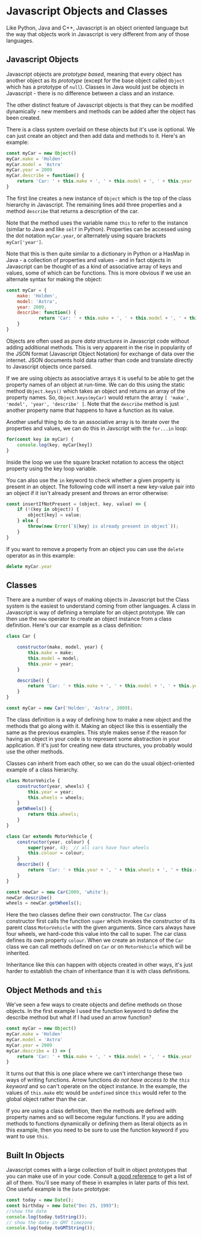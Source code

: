 # Javascript Objects and Classes

Like Python, Java and C++, Javascript is an object oriented language but
the way that objects work in Javascript is very different from any
of those languages.

## Javascript Objects

Javascript objects are *prototype based*, meaning that every object
has another object as its *prototype* (except for the base object
called `Object` which has a prototype of `null`).  Classes in Java
would just be objects in Javascript - there is no difference between
a class and an instance.

The other distinct feature of Javascript objects is that they can
be modified dynamically - new members and methods can be added
after the object has been created.

There is a class system overlaid on these objects but it's use is optional.
We can just create an object and then add data and methods to it. Here's an example:

```javascript
const myCar = new Object()
myCar.make = 'Holden'
myCar.model = 'Astra'
myCar.year = 2009
myCar.describe = function() {
    return 'Car: ' + this.make + ', ' + this.model + ', ' + this.year
}
```

The first line creates a new instance of `Object` which is the top
of the class hierarchy in Javascript.  The
remaining lines add three properties and a method `describe` that
returns a description of the car.  

Note that the method uses the variable name `this` to refer to
the instance (similar to Java and like `self` in Python).   Properties
can be accessed
using the dot notation `myCar.year`, or alternately using
square brackets `myCar['year']`.

Note that this is then quite similar to a dictionary in Python or
a HasMap in Java - a collection of properties and
values - and in fact objects in Javascript can be thought of as
a kind of associative array of keys and values, some of which can
be functions.  This is more obvious if we use an alternate syntax for
making the object:

```javascript
const myCar = {
    make: 'Holden',
    model: 'Astra',
    year: 2009,
    describe: function() {
            return 'Car: ' + this.make + ', ' + this.model + ', ' + this.year;
    } 
}
```

Objects are often used as pure *data structures* in Javascript code without
adding additional methods.  This is very apparent in the rise in popularity
of the JSON format (Javascript Object Notation) for exchange of data over
the internet.   JSON documents hold data rather than code and translate
directly to Javascript objects once parsed.

If we are using objects as associative arrays it is useful to be able to
get the property names of an object at run-time.  We can do this using the
static method `Object.keys()` which takes an object and returns an array
of the property names.  So, `Object.keys(myCar)` would return the array
`[ 'make', 'model', 'year', 'describe' ]`.  Note that the `describe` method
is just another property name that happens to have a function as its value.

Another useful thing to do to an associative array is to iterate over
the properties and values, we can do this in Javscript with the `for...in`
loop:

```Javascript
for(const key in myCar) {
    console.log(key, myCar[key])
}
```

Inside the loop we use the square bracket notation to access the object
property using the key loop variable.  

You can also use the `in` keyword to check whether a given property is
present in an object. The following code will insert a new key-value
pair into an object if it isn't already present and throws an error otherwise:

```Javascript
const insertIfNotPresent = (object, key, value) => {
    if (!(key in object)) {
        object[key] = value;
    } else {
        throw(new Error(`${key} is already present in object`));
    }
}
```

If you want to remove a property from an object you can use the `delete` operator
as in this example:

```Javascript
delete myCar.year
```

## Classes

There are a number of ways of making objects in Javascript but the Class system
is the easiest to understand coming from other languages.   A class in
Javascript is way of defining a template for an object prototype.  We can
then use the `new` operator to create an object instance from a class
definition.  Here's our car example as a class definition:

```Javascript
class Car {

    constructor(make, model, year) {
        this.make = make;
        this.model = model;
        this.year = year;
    }

    describe() {
        return 'Car: ' + this.make + ', ' + this.model + ', ' + this.year
    }
}

const myCar = new Car('Holden', 'Astra', 2009);
```

The class definition is a way of defining how to make a new object and
the methods that go along with it.  Making an object like this is essentially
the same as the previous examples. This style makes sense if the reason for
having an object in your code is to represent some abstraction in your
application. If it's just for creating new data structures, you probably
would use the other methods.

Classes can inherit from each other, so we can do the usual object-oriented
example of a class hierarchy.

```Javascript
class MotorVehicle {
    constructor(year, wheels) {
        this.year = year;
        this.wheels = wheels;
    }
    getWheels() {
        return this.wheels;
    }
}

class Car extends MotorVehicle {
    constructor(year, colour) {
        super(year, 4);  // all cars have four wheels
        this.colour = colour;
    }
    describe() {
        return 'Car: ' + this.year + ', ' + this.wheels + ', ' + this.colour;
    }
}

const newCar = new Car(2009, 'white');
newCar.describe()
wheels = newCar.getWheels();
```

Here the two classes define their own constructor.  The `Car` class constructor
first calls the function `super` which invokes the constructor of its parent
class `MotorVehicle` with the given arguments.  Since cars always have four
wheels, we hard-code this value into the call to super.  The car class
defines its own property `colour`.   When we create an instance of the `Car`
class we can call methods defined on `Car` or on `MotorVehicle` which will be
inherited.

Inheritance like this can happen with objects created in other ways, it's just
harder to establish the chain of inheritance than it is with class definitions.

## Object Methods and `this`

We've seen a few ways to create objects and define methods on those objects. In the first example I used the function keyword to define the describe method but what if
I had used an arrow function?

```Javascript
const myCar = new Object()
myCar.make = 'Holden'
myCar.model = 'Astra'
myCar.year = 2009
myCar.describe = () => {
    return 'Car: ' + this.make + ', ' + this.model + ', ' + this.year
}
```

It turns out that this is one place where we can't interchange these two ways
of writing functions.  Arrow functions *do not have access to the `this` keyword*
and so can't operate on the object instance. In the example, the values
of `this.make` etc would be `undefined` since `this` would refer to the global
object rather than the car.  

If you are using a class definition, then the methods are defined with
property names and so will become regular functions.   If you are adding methods
to functions dynamically or defining them as literal objects as in this example,
then you need to be sure to use the function keyword if you want to use `this`.

## Built In Objects

Javascript comes with a large collection of built in object prototypes that
you can make use of in your code.   Consult
 [a good reference](https://developer.mozilla.org/en-US/docs/Web/JavaScript/Reference/Global_Objects)
to get a
list of all of them.  You'll see many of these in examples in later parts
of this text.   One useful example is the `Date` prototype:

```javascript
const today = new Date();
const birthday = new Date("Dec 25, 1993");
//show the date
console.log(today.toString());
// show the date in GMT timezone
console.log(today.toGMTString());
```
